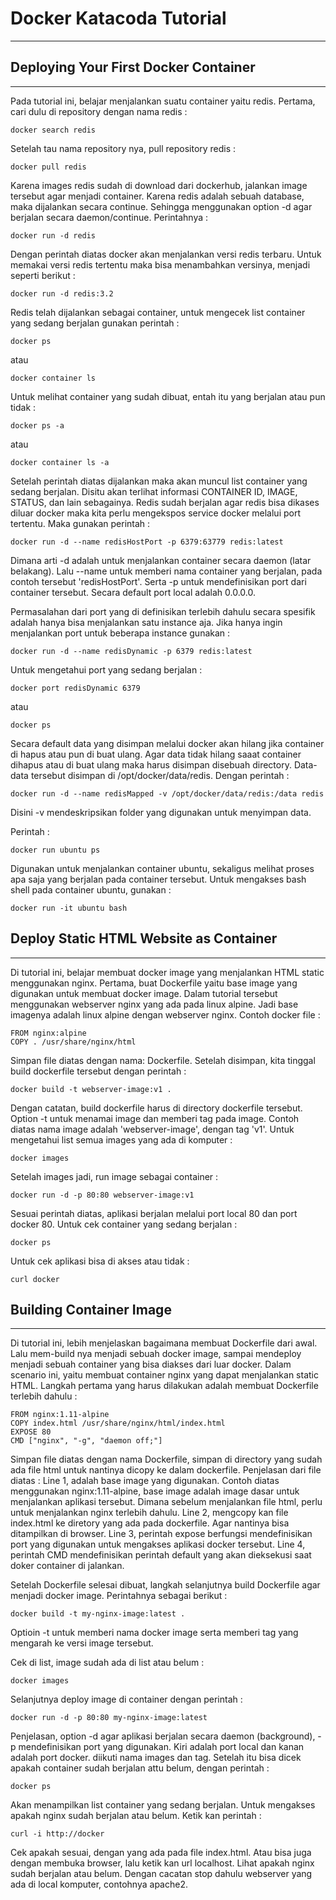 # Docker Katacoda Tutorial
___

## Deploying Your First Docker Container
___

Pada tutorial ini, belajar menjalankan suatu container yaitu redis.
Pertama, cari dulu di repository dengan nama redis :
```
docker search redis
```
Setelah tau nama repository nya, pull repository redis :
```
docker pull redis
```
Karena images redis sudah di download dari dockerhub, jalankan image tersebut
agar menjadi container. Karena redis adalah sebuah database, maka dijalankan secara continue. Sehingga menggunakan option -d
agar berjalan secara daemon/continue. Perintahnya :
```
docker run -d redis
```
Dengan perintah diatas docker akan menjalankan versi redis terbaru. Untuk memakai versi redis tertentu maka bisa menambahkan
versinya, menjadi seperti berikut :
```
docker run -d redis:3.2
```
Redis telah dijalankan sebagai container, untuk mengecek list container yang sedang berjalan gunakan perintah :
```
docker ps
```
atau
```
docker container ls
```
Untuk melihat container yang sudah dibuat, entah itu yang berjalan atau pun tidak :
```
docker ps -a
```
atau
```
docker container ls -a
```
Setelah perintah diatas dijalankan maka akan muncul list container yang sedang berjalan. Disitu akan terlihat informasi 
CONTAINER ID, IMAGE, STATUS, dan lain sebagainya.
Redis sudah berjalan agar redis bisa dikases diluar docker maka kita 
perlu mengekspos service docker melalui port tertentu. Maka gunakan perintah :
```
docker run -d --name redisHostPort -p 6379:63779 redis:latest
```
Dimana arti -d adalah untuk menjalankan container secara daemon (latar belakang). Lalu --name untuk memberi nama container yang berjalan, pada contoh tersebut 'redisHostPort'. Serta -p untuk mendefinisikan port dari container tersebut. Secara default port local adalah 0.0.0.0.

Permasalahan dari port yang di definisikan terlebih dahulu secara spesifik adalah hanya bisa menjalankan satu instance aja. Jika hanya ingin menjalankan port untuk beberapa instance gunakan :
```
docker run -d --name redisDynamic -p 6379 redis:latest
```
Untuk mengetahui port yang sedang berjalan :
```
docker port redisDynamic 6379
```
atau
```
docker ps
```

Secara default data yang disimpan melalui docker akan hilang jika container di hapus atau pun di buat ulang. Agar data tidak hilang saaat container dihapus atau di buat ulang maka harus disimpan disebuah directory. Data-data tersebut disimpan di /opt/docker/data/redis. Dengan perintah :
```
docker run -d --name redisMapped -v /opt/docker/data/redis:/data redis
```
Disini -v mendeskripsikan folder yang digunakan untuk menyimpan data.

Perintah :
```
docker run ubuntu ps
```
Digunakan untuk menjalankan container ubuntu, sekaligus melihat proses apa saja yang berjalan pada container tersebut.
Untuk mengakses bash shell pada container ubuntu, gunakan :
```
docker run -it ubuntu bash
```


## Deploy Static HTML Website as Container
___
Di tutorial ini, belajar membuat docker image yang menjalankan HTML static menggunakan nginx. Pertama, buat Dockerfile yaitu base image yang digunakan untuk membuat docker image. Dalam tutorial tersebut menggunakan webserver nginx yang ada pada linux alpine. Jadi base imagenya adalah linux alpine dengan webserver nginx. Contoh docker file :
```
FROM nginx:alpine
COPY . /usr/share/nginx/html
```
Simpan file diatas dengan nama: Dockerfile. Setelah disimpan, kita tinggal build dockerfile tersebut dengan perintah :
```
docker build -t webserver-image:v1 .
```
Dengan catatan, build dockerfile harus di directory dockerfile tersebut. Option -t untuk menamai image dan memberi tag pada image. Contoh diatas nama image adalah 'webserver-image', dengan tag 'v1'.
Untuk mengetahui list semua images yang ada di komputer :
```
docker images
```
Setelah images jadi, run image sebagai container :
```
docker run -d -p 80:80 webserver-image:v1
```
Sesuai perintah diatas, aplikasi berjalan melalui port local 80 dan port docker 80. Untuk cek container yang sedang
berjalan :
```
docker ps
```
Untuk cek aplikasi bisa di akses atau tidak :
```
curl docker
```


## Building Container Image
___
Di tutorial ini, lebih menjelaskan bagaimana membuat Dockerfile dari awal. Lalu mem-build nya menjadi sebuah docker image, sampai mendeploy menjadi sebuah container yang bisa diakses dari luar docker.
Dalam scenario ini, yaitu membuat container nginx yang dapat menjalankan static HTML. Langkah pertama yang harus dilakukan 
adalah membuat Dockerfile terlebih dahulu :
```
FROM nginx:1.11-alpine
COPY index.html /usr/share/nginx/html/index.html
EXPOSE 80
CMD ["nginx", "-g", "daemon off;"]
```
Simpan file diatas dengan nama Dockerfile, simpan di directory yang sudah ada file html untuk nantinya dicopy ke dalam
dockerfile.
Penjelasan dari file diatas :
Line 1, adalah base image yang digunakan. Contoh diatas menggunakan nginx:1.11-alpine, base image adalah image dasar untuk menjalankan aplikasi tersebut. Dimana sebelum menjalankan file html, perlu untuk menjalankan nginx terlebih dahulu.
Line 2, mengcopy kan file index.html ke diretory yang ada pada dockerfile. Agar nantinya bisa ditampilkan di browser.
Line 3, perintah expose berfungsi mendefinisikan port yang digunakan untuk mengakses aplikasi docker tersebut.
Line 4, perintah CMD mendefinisikan perintah default yang akan dieksekusi saat doker container di jalankan. 

Setelah Dockerfile selesai dibuat, langkah selanjutnya build Dockerfile agar menjadi docker image. Perintahnya sebagai berikut :
```
docker build -t my-nginx-image:latest .
```
Optioin -t untuk memberi nama docker image serta memberi tag yang mengarah ke versi image tersebut.

Cek di list, image sudah ada di list atau belum :
```
docker images
```
Selanjutnya deploy image di container dengan perintah :
```
docker run -d -p 80:80 my-nginx-image:latest
```
Penjelasan, option -d agar aplikasi berjalan secara daemon (background), -p mendefinisikan port yang digunakan. Kiri adalah
port local dan kanan adalah port docker. diikuti nama images dan tag. Setelah itu bisa dicek apakah container sudah berjalan attu belum, dengan perintah :
```
docker ps
```
Akan menampilkan list container yang sedang berjalan. Untuk mengakses apakah nginx sudah berjalan atau belum. Ketik kan perintah :
```
curl -i http://docker
```
Cek apakah sesuai, dengan yang ada pada file index.html. Atau bisa juga dengan membuka browser, lalu ketik kan url localhost. Lihat apakah nginx sudah berjalan atau belum. Dengan cacatan stop dahulu webserver yang ada di local komputer, contohnya apache2.
